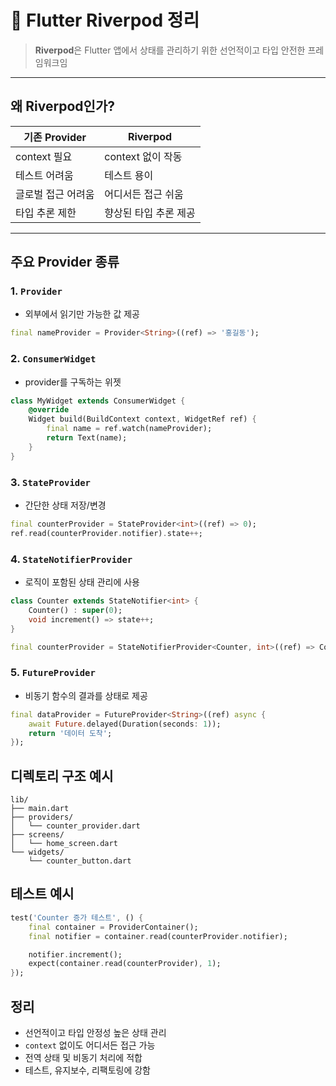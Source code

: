 # 🌱 Flutter Riverpod 정리

> **Riverpod**은 Flutter 앱에서 상태를 관리하기 위한 선언적이고 타입 안전한 프레임워크임

---

## 왜 Riverpod인가?

| 기존 Provider      | Riverpod              |
| ------------------ | --------------------- |
| context 필요       | context 없이 작동     |
| 테스트 어려움      | 테스트 용이           |
| 글로벌 접근 어려움 | 어디서든 접근 쉬움    |
| 타입 추론 제한     | 향상된 타입 추론 제공 |

---

## 주요 Provider 종류

### 1. `Provider`

- 외부에서 읽기만 가능한 값 제공

```dart
final nameProvider = Provider<String>((ref) => '홍길동');
```

### 2. `ConsumerWidget`

- provider를 구독하는 위젯

```dart
class MyWidget extends ConsumerWidget {
    @override
    Widget build(BuildContext context, WidgetRef ref) {
        final name = ref.watch(nameProvider);
        return Text(name);
    }
}
```

### 3. `StateProvider`

- 간단한 상태 저장/변경

```dart
final counterProvider = StateProvider<int>((ref) => 0);
ref.read(counterProvider.notifier).state++;
```

### 4. `StateNotifierProvider`

- 로직이 포함된 상태 관리에 사용

```dart
class Counter extends StateNotifier<int> {
    Counter() : super(0);
    void increment() => state++;
}

final counterProvider = StateNotifierProvider<Counter, int>((ref) => Counter());
```

### 5. `FutureProvider`

- 비동기 함수의 결과를 상태로 제공

```dart
final dataProvider = FutureProvider<String>((ref) async {
    await Future.delayed(Duration(seconds: 1));
    return '데이터 도착';
});
```

## 디렉토리 구조 예시

```
lib/
├── main.dart
├── providers/
│   └── counter_provider.dart
├── screens/
│   └── home_screen.dart
└── widgets/
    └── counter_button.dart
```

## 테스트 예시

```dart
test('Counter 증가 테스트', () {
    final container = ProviderContainer();
    final notifier = container.read(counterProvider.notifier);

    notifier.increment();
    expect(container.read(counterProvider), 1);
});
```

## 정리

- 선언적이고 타입 안정성 높은 상태 관리
- `context` 없이도 어디서든 접근 가능
- 전역 상태 및 비동기 처리에 적합
- 테스트, 유지보수, 리팩토링에 강함
